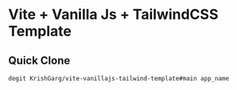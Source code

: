 # Vite + Vanilla Js + TailwindCSS Template

## Quick Clone

```shell
degit KrishGarg/vite-vanillajs-tailwind-template#main app_name
```
